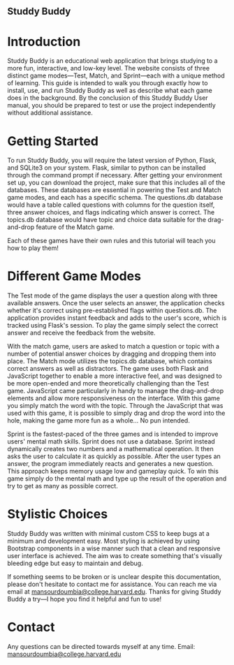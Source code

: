 ## Studdy Buddy


# Introduction

Studdy Buddy is an educational web application that brings studying to a more fun, interactive, and low-key level. The website consists of three distinct game modes—Test, Match, and Sprint—each with a unique method of learning. This guide is intended to walk you through exactly how to install, use, and run Studdy Buddy as well as describe what each game does in the background. By the conclusion of this Studdy Buddy User manual, you should be prepared to test or use the project independently without additional assistance.


# Getting Started
To run Studdy Buddy, you will require the latest version of Python, Flask, and SQLite3 on your system. Flask, similar to python can be installed through the command prompt if necessary. After getting your environment set up, you can download the project, make sure that this includes all of the databases. These databases are essential in powering the Test and Match game modes, and each has a specific schema. The questions.db database would have a table called questions with columns for the question itself, three answer choices, and flags indicating which answer is correct. The topics.db database would have topic and choice data suitable for the drag-and-drop feature of the Match game.

Each of these games have their own rules and this tutorial will teach you how to play them!

# Different Game Modes
The Test mode of the game displays the user a question along with three available answers. Once the user selects an answer, the application checks whether it's correct using pre-established flags within questions.db. The application provides instant feedback and adds to the user's score, which is tracked using Flask's session. To play the game simply select the correct answer and receive the feedback from the website.

With the match game, users are asked to match a question or topic with a number of potential answer choices by dragging and dropping them into place. The Match mode utilizes the topics.db database, which contains correct answers as well as distractors. The game uses both Flask and JavaScript together to enable a more interactive feel, and was designed to be more open-ended and more theoretically challenging than the Test game. JavaScript came particularly in handy to manage the drag-and-drop elements and allow more responsiveness on the interface. With this game you simply match the word with the topic. Through the JavaScript that was used with this game, it is possible to simply drag and drop the word into the hole, making the game more fun as a whole...  No pun intended.

Sprint is the fastest-paced of the three games and is intended to improve users' mental math skills. Sprint does not use a database. Sprint instead dynamically creates two numbers and a mathematical operation. It then asks the user to calculate it as quickly as possible. After the user types an answer, the program immediately reacts and generates a new question. This approach keeps memory usage low and gameplay quick. To win this game simply do the mental math and type up the result of the operation and try to get as many as possible correct.

# Stylistic Choices
Studdy Buddy was written with minimal custom CSS to keep bugs at a minimum and development easy. Most styling is achieved by using Bootstrap components in a wise manner such that a clean and responsive user interface is achieved. The aim was to create something that's visually bleeding edge but easy to maintain and debug.

If something seems to be broken or is unclear despite this documentation, please don't hesitate to contact me for assistance. You can reach me via email at mansourdoumbia@college.harvard.edu. Thanks for giving Studdy Buddy a try—I hope you find it helpful and fun to use!

# Contact

Any questions can be directed towards myself at any time.
Email: mansourdoumbia@college.harvard.edu



